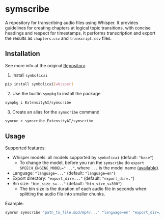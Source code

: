 # symscribe
A repository for transcribing audio files using Whisper. It provides guidelines for creating chapters at logical topic transitions, with concise headings and respect for timestamps. It performs transcription and export the results as `chapters.csv` and `transcript.csv` files.

## Installation

See more info at the original [Repository](https://github.com/ExtensityAI/symbolicai).

1. Install `symbolicai`
```bash
pip install symbolicai[whisper]
```
2. Use the builtin `sympkg` to install the package
```bash
sympkg i ExtensityAI/symscribe
```
3. Create an alias for the `symscribe` command
```bash
symrun c symscribe ExtensityAI/symscribe
```
## Usage
Supported features:
- Whisper models: all models supported by `symbolicai` (default: `"base"`)
  - To change the model, before you run the `symscribe` do `export SPEECH_ENGINE_MODEL="..."`, where `...` is the model name ([available](https://github.com/openai/whisper#available-models-and-languages)).
- Language: `"language=..."` (default: `"language=en"`)
- Export directory: `"export_dir=..."` (default: `"export_dir=."`)
- Bin size: `"bin_size_s=..."` (default: `"bin_size_s=300"`)
  - The bin size is the duration of each audio file in seconds when splitting the audio file into smaller chunks.

Example:
```bash
symrun symscribe "path_to_file.mp3/mp4/..." "language=en" "export_dir=/tmp" "bin_size_s=300"

